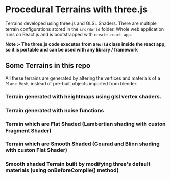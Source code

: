 # Procedural Terrains with three.js

Terrains developed using three.js and GLSL Shaders. There are multiple terrain configurations stored in the `src/World` folder.
Whole web application runs on React.js and is bootstrapped with `create-react-app`.

**Note :- The three.js code executes from a `World` class inside the react app, so it is portable and can be used with any library / framework**

## Some Terrains in this repo 

All these terrains are generated by altering the vertices and materials of a `Plane Mesh`, instead of pre-built objects imported from blender. 

### Terrain generated with heightmaps using glsl vertex shaders.

### Terrain generated with noise functions 

### Terrain which are Flat Shaded (Lambertian shading with custon Fragment Shader)

### Terrain which are Smooth Shaded (Gourad and Blinn shading with custon Flat Shader)

### Smooth shaded Terrain built by modifying three's default materials (using onBeforeCompile() method)
